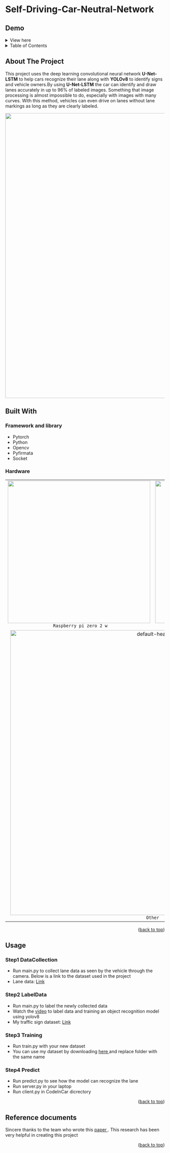 # Self-Driving-Car-Neutral-Network
<a name="readme-top"></a>

## Demo 
<details>
  <summary>View here</summary>
<table>
  <tr>
    <td align="center">
      <img src="https://i.imgur.com/jLlW6VD.png" width="350" height="900" /><br>
      <code>Detect traffic signs</code>
    </td>
    <td  align="center">
      <img src="https://i.makeagif.com/media/6-12-2024/53seC4.gif" alt="GIF Image" class="gif-image" width="450">
      <br>
      <code>Run</code>
    </td>
  </tr>
  <tr>
    <td colspan="2" align="center">
      <img src="https://i.makeagif.com/media/6-12-2024/Ypqbhc.gif" width="800"  /><br>
      <code>Obstacle</code>
    </td>
    
  </tr>
</table>


</details>

<!-- TABLE OF CONTENTS -->
<details>
  <summary>Table of Contents</summary>
  <ol>
    <li>
      <a href="#about-the-project">About The Project</a>
    </li>
    <li>
      <a href="#built-with">Built With</a>
      <ul>
        <li><a href="#framework-and-library">Framework and library</a></li>
        <li><a href="#hardware">Hardware</a></li>
      </ul>
    </li>
    <li>
      <a href="#usage">Usage</a>
      <ul>
        <li><a href="#step1-dataCollection">Step1 DataCollection</a></li>
        <li><a href="#step2-LabelData">Step2 LabelData</a></li>
        <li><a href="#step3-training">Step3 Training</a></li>
      </ul>
    </li>
    <li><a href="#reference-documents">Reference documents</a></li>
  </ol>
</details>



<!-- ABOUT THE PROJECT -->
## About The Project
This project uses the deep learning convolutional neural network <b>U-Net-LSTM</b> to help cars recognize their lane along with <b>YOLOv8</b> to identify signs and vehicle owners.By using <b>U-Net-LSTM</b> the car can identify and draw lanes accurately in up to 96% of labeled images. Something that image processing is almost impossible to do, especially with images with many curves. With this method, vehicles can even drive on lanes without lane markings as long as they are clearly labeled.
<div  >
  <img   src="https://i.imgur.com/XvwQgE8.png" width="900"/><br>
</div>

## Built With

### Framework and library

* Pytorch
* Python
* Opencv
* Pyfirmata
* Socket

### Hardware

<table>
<!-- row 2 -->
  <tr>
    <td align="center">
      <img src="https://i.imgur.com/pNezTwx.png"  width="450" height= "450"/><br>
      <code> Raspberry pi zero 2 w</code>
    </td>
    <td align="center">
      <img src="https://i.imgur.com/zIRz3nN.png" alt="gradient-markdown-logo" width="450" height= "450"/><br>
      <code> Camera 5MP v1.3cho Raspberry Pi</code>
    </td>
  </tr>
  <!-- row 1 -->
  <tr>
    <td colspan="2" align="center">
      <img src="https://i.imgur.com/4OPxFpN.jpeg" alt="default-header" width="900"/><br>
      <code> Other </code>
    </td>
  </tr>
  
</table>

<p align="right">(<a href="#readme-top">back to top</a>)</p>

## Usage

### Step1 DataCollection
* Run main.py to collect lane data as seen by the vehicle through the camera. Below is a link to the dataset used in the project
* Lane data: <a href="https://drive.google.com/file/d/1GKYfGK38hvXVCX6oazzpI21_XqZrIMYk/view?usp=sharing">Link</a> 

### Step2 LabelData
* Run main.py to label the newly collected data
* Watch the <a href="https://www.youtube.com/watch?v=wuZtUMEiKWY">video</a> to label data and training an object recognition model using yolov8
* My traffic sign dataset: <a href="https://universe.roboflow.com/object-detection-9zsot/detect-traffic-sign-3or9q">Link </a>

### Step3 Training
* Run train.py with your new dataset
* You can use my dataset by downloading <a href="https://drive.google.com/file/d/18v-cEUSF5dV9o1QiKWcoKiYGNQdjvOPW/view?usp=drive_link">here </a> and replace folder with the same name
### Step4 Predict
* Run predict.py to see how the model can recognize the lane
* Run server.py in your laptop 
* Run client.py in CodeInCar dicrectory
<p align="right">(<a href="#readme-top">back to top</a>)</p>


## Reference documents
Sincere thanks to the team who wrote this <a href="https://arxiv.org/pdf/1903.02193">paper </a>. This research has been very helpful in creating this project
<p align="right">(<a href="#readme-top">back to top</a>)</p>